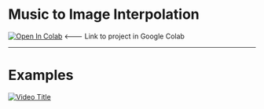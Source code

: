 # Music to Image Interpolation
[![Open In Colab](https://colab.research.google.com/assets/colab-badge.svg)](https://colab.research.google.com/github/gio961gio/Music-to-Image-Interpolation/blob/main/Music_to_Image_Interpolation.ipynb) <--- Link to project in Google Colab

---
# Examples
[![Video Title](https://img.youtube.com/vi/elhrJw0kXP4/0.jpg)](https://www.youtube.com/watch?v=elhrJw0kXP4)

